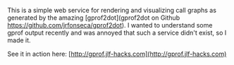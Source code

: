This is a simple web service for rendering and visualizing call graphs as generated by the amazing [gprof2dot](gprof2dot on Github https://github.com/jrfonseca/gprof2dot).  I wanted to understand some gprof output recently and was annoyed that such a service didn't exist, so I made it.

See it in action here: [http://gprof.jlf-hacks.com](http://gprof.jlf-hacks.com)
